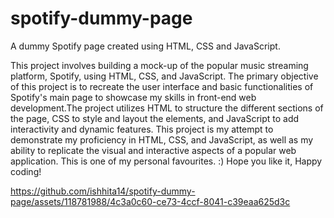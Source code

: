 # spotify-dummy-page
A dummy Spotify page created using HTML, CSS and JavaScript.

This project involves building a mock-up of the popular music streaming platform, Spotify, using HTML, CSS, and JavaScript. The primary objective of this project is to recreate the user interface and basic functionalities of Spotify's main page to showcase my skills in front-end web development.The project utilizes HTML to structure the different sections of the page, CSS to style and layout the elements, and JavaScript to add interactivity and dynamic features.
This project is my attempt to demonstrate my proficiency in HTML, CSS, and JavaScript, as well as my ability to replicate the visual and interactive aspects of a popular web application.
This is one of my personal favourites. :)
Hope you like it, Happy coding! 


https://github.com/ishhita14/spotify-dummy-page/assets/118781988/4c3a0c60-ce73-4ccf-8041-c39eaa625d3c

